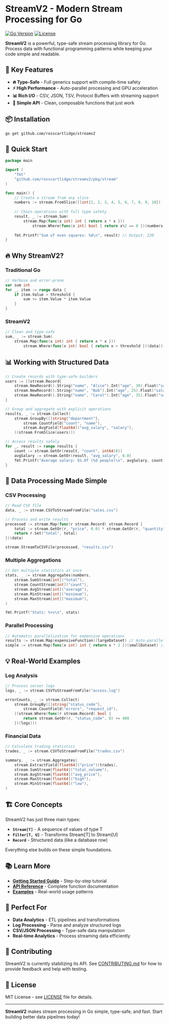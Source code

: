 # StreamV2 - Modern Stream Processing for Go

[![Go Version](https://img.shields.io/badge/go-1.24+-blue.svg)](https://golang.org)
[![License](https://img.shields.io/badge/license-MIT-green.svg)](LICENSE)

**StreamV2** is a powerful, type-safe stream processing library for Go. Process data with functional programming patterns while keeping your code simple and readable.

## 🚀 **Key Features**

- **🔥 Type-Safe** - Full generics support with compile-time safety
- **⚡ High Performance** - Auto-parallel processing and GPU acceleration
- **📊 Rich I/O** - CSV, JSON, TSV, Protocol Buffers with streaming support
- **🎯 Simple API** - Clean, composable functions that just work

## 📦 **Installation**

```bash
go get github.com/rosscartlidge/streamv2
```

## 🎯 **Quick Start**

```go
package main

import (
    "fmt"
    "github.com/rosscartlidge/streamv2/pkg/stream"
)

func main() {
    // Create a stream from any slice
    numbers := stream.FromSlice([]int{1, 2, 3, 4, 5, 6, 7, 8, 9, 10})
    
    // Chain operations with full type safety
    result, _ := stream.Sum(
        stream.Map(func(x int) int { return x * x })(
            stream.Where(func(x int) bool { return x%2 == 0 })(numbers)))
    
    fmt.Printf("Sum of even squares: %d\n", result) // Output: 220
}
```

## 🔥 **Why StreamV2?**

### **Traditional Go**
```go
// Verbose and error-prone
var sum int
for _, item := range data {
    if item.Value > threshold {
        sum += item.Value * item.Value
    }
}
```

### **StreamV2**
```go
// Clean and type-safe
sum, _ := stream.Sum(
    stream.Map(func(x int) int { return x * x })(
        stream.Where(func(x int) bool { return x > threshold })(data)))
```

## 📊 **Working with Structured Data**

```go
// Create records with type-safe builders
users := []stream.Record{
    stream.NewRecord().String("name", "Alice").Int("age", 30).Float("salary", 75000).Build(),
    stream.NewRecord().String("name", "Bob").Int("age", 25).Float("salary", 65000).Build(),
    stream.NewRecord().String("name", "Carol").Int("age", 35).Float("salary", 85000).Build(),
}

// Group and aggregate with explicit operations
results, _ := stream.Collect(
    stream.GroupBy([]string{"department"}, 
        stream.CountField("count", "name"),
        stream.AvgField[float64]("avg_salary", "salary"),
    )(stream.FromSlice(users)))

// Access results safely
for _, result := range results {
    count := stream.GetOr(result, "count", int64(0))
    avgSalary := stream.GetOr(result, "avg_salary", 0.0)
    fmt.Printf("Average salary: $%.0f (%d people)\n", avgSalary, count)
}
```

## 🔧 **Data Processing Made Simple**

### **CSV Processing**
```go
// Read CSV file
data, _ := stream.CSVToStreamFromFile("sales.csv")

// Process and write results  
processed := stream.Map(func(r stream.Record) stream.Record {
    total := stream.GetOr(r, "price", 0.0) * stream.GetOr(r, "quantity", 0.0)
    return r.Set("total", total)
})(data)

stream.StreamToCSVFile(processed, "results.csv")
```

### **Multiple Aggregations**
```go
// Get multiple statistics at once
stats, _ := stream.Aggregates(numbers,
    stream.SumStream[int]("total"),
    stream.CountStream[int]("count"), 
    stream.AvgStream[int]("average"),
    stream.MinStream[int]("minimum"),
    stream.MaxStream[int]("maximum"),
)

fmt.Printf("Stats: %+v\n", stats)
```

### **Parallel Processing**
```go
// Automatic parallelization for expensive operations
results := stream.Map(expensiveFunction)(largeDataset) // Auto-parallel
simple := stream.Map(func(x int) int { return x * 2 })(smallDataset) // Sequential
```

## 💡 **Real-World Examples**

### **Log Analysis**
```go
// Process server logs
logs, _ := stream.CSVToStreamFromFile("access.log")

errorCounts, _ := stream.Collect(
    stream.GroupBy([]string{"status_code"}, 
        stream.CountField("errors", "request_id"),
    )(stream.Where(func(r stream.Record) bool {
        return stream.GetOr(r, "status_code", 0) >= 400
    })(logs)))
```

### **Financial Data**
```go
// Calculate trading statistics
trades, _ := stream.CSVToStreamFromFile("trades.csv")

summary, _ := stream.Aggregates(
    stream.ExtractField[float64]("price")(trades),
    stream.SumStream[float64]("total_volume"),
    stream.AvgStream[float64]("avg_price"),
    stream.MaxStream[float64]("high"),
    stream.MinStream[float64]("low"),
)
```

## 🏗️ **Core Concepts**

StreamV2 has just three main types:
- **`Stream[T]`** - A sequence of values of type T
- **`Filter[T, U]`** - Transforms Stream[T] to Stream[U] 
- **`Record`** - Structured data (like a database row)

Everything else builds on these simple foundations.

## 📚 **Learn More**

- **[Getting Started Guide](STREAMV2_CODELAB.md)** - Step-by-step tutorial
- **[API Reference](docs/api.md)** - Complete function documentation  
- **[Examples](examples/)** - Real-world usage patterns

## 🎯 **Perfect For**

- **Data Analytics** - ETL pipelines and transformations
- **Log Processing** - Parse and analyze structured logs
- **CSV/JSON Processing** - Type-safe data manipulation
- **Real-time Analytics** - Process streaming data efficiently

## 🤝 **Contributing**

StreamV2 is currently stabilizing its API. See [CONTRIBUTING.md](CONTRIBUTING.md) for how to provide feedback and help with testing.

## 📄 **License**

MIT License - see [LICENSE](LICENSE) file for details.

---

**StreamV2** makes stream processing in Go simple, type-safe, and fast. Start building better data pipelines today!